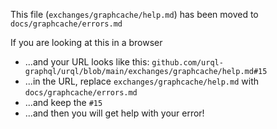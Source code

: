 This file (`exchanges/graphcache/help.md`) has been moved to `docs/graphcache/errors.md`

If you are looking at this in a browser

- ...and your URL looks like this: `github.com/urql-graphql/urql/blob/main/exchanges/graphcache/help.md#15`
- ...in the URL, replace `exchanges/graphcache/help.md` with `docs/graphcache/errors.md`
- ...and keep the `#15`
- ...and then you will get help with your error!
